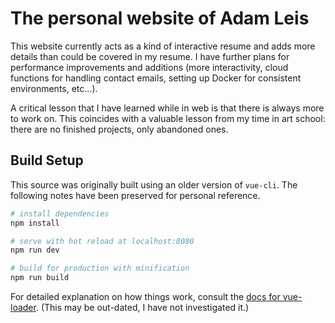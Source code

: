 # The personal website of Adam Leis

This website currently acts as a kind of interactive resume and adds more details than could be covered in my resume. I have further plans for performance improvements and additions (more interactivity, cloud functions for handling contact emails, setting up Docker for consistent environments, etc...).

A critical lesson that I have learned while in web is that there is always more to work on. This coincides with a valuable lesson from my time in art school: there are no finished projects, only abandoned ones.

## Build Setup

This source was originally built using an older version of `vue-cli`. The following notes have been preserved for personal reference.

``` bash
# install dependencies
npm install

# serve with hot reload at localhost:8080
npm run dev

# build for production with minification
npm run build
```

For detailed explanation on how things work, consult the [docs for vue-loader](http://vuejs.github.io/vue-loader). (This may be out-dated, I have not investigated it.)
